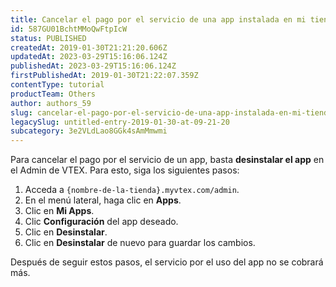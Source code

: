 ```yaml
---
title: Cancelar el pago por el servicio de una app instalada en mi tienda
id: 587GU01BchtMMoQwFtpIcW
status: PUBLISHED
createdAt: 2019-01-30T21:21:20.606Z
updatedAt: 2023-03-29T15:16:06.124Z
publishedAt: 2023-03-29T15:16:06.124Z
firstPublishedAt: 2019-01-30T21:22:07.359Z
contentType: tutorial
productTeam: Others
author: authors_59
slug: cancelar-el-pago-por-el-servicio-de-una-app-instalada-en-mi-tienda
legacySlug: untitled-entry-2019-01-30-at-09-21-20
subcategory: 3e2VLdLao8GGk4sAmMmwmi
---
```


Para cancelar el pago por el servicio de un app, basta __desinstalar el app__ en el Admin de VTEX. Para esto, siga los siguientes pasos:

1. Acceda a `{nombre-de-la-tienda}.myvtex.com/admin`.
2. En el menú lateral, haga clic en __Apps__.
2. Clic en __Mi Apps__.
3. Clic __Configuración__ del app deseado.
4. Clic en __Desinstalar__.
4. Clic en __Desinstalar__ de nuevo para guardar los cambios.

Después de seguir estos pasos, el servicio por el uso del app no se cobrará más.

